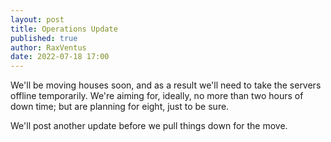 ```yaml
---
layout: post
title: Operations Update
published: true
author: RaxVentus
date: 2022-07-18 17:00
---
```


We'll be moving houses soon, and as a result we'll need to take the servers offline temporarily.
We're aiming for, ideally, no more than two hours of down time; but are planning for eight, just to be sure.

We'll post another update before we pull things down for the move.

